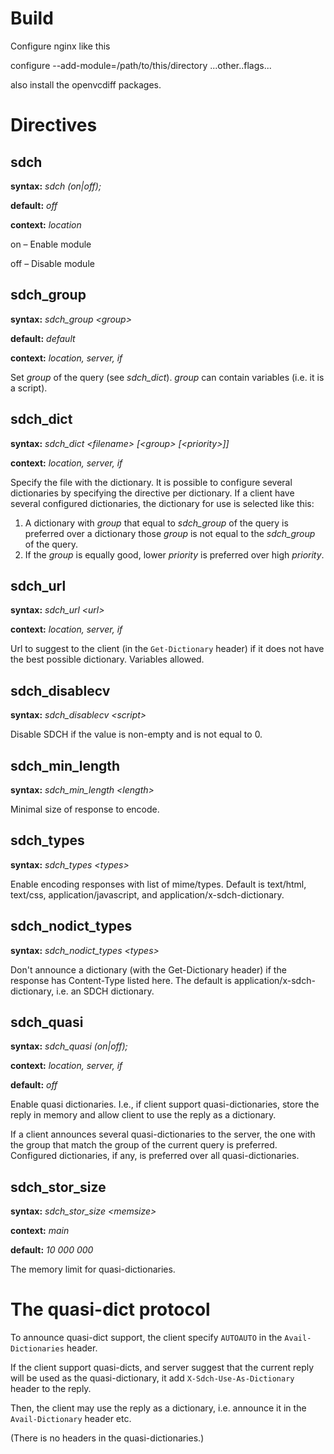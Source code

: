 Build
=====

Configure nginx like this

configure --add-module=/path/to/this/directory ...other..flags...

also install the openvcdiff packages.

Directives
=========

sdch
----
**syntax:** *sdch (on|off);*

**default:** *off*

**context:** *location*

on – Enable module

off – Disable module

sdch_group
----------
**syntax:** *sdch_group &lt;group&gt;*

**default:** *default*

**context:** *location, server, if*

Set *group* of the query (see *sdch_dict*). *group* can contain variables 
(i.e. it is a script).

sdch_dict
---------
**syntax:** *sdch_dict &lt;filename&gt; [&lt;group&gt; [&lt;priority&gt;]]*

**context:** *location, server, if*

Specify the file with the dictionary. It is possible to configure several 
dictionaries by specifying the directive per dictionary.
If a client have several configured dictionaries, the dictionary for use is 
selected like this: 
1. A dictionary with *group*  that equal to *sdch_group* of the query is 
preferred over a dictionary those *group* is not equal to the *sdch_group* 
of the query.
2. If the *group* is equally good, lower *priority* is preferred over 
high *priority*.

sdch_url
--------
**syntax:** *sdch_url &lt;url&gt;*

**context:** *location, server, if*

Url to suggest to the client (in the `Get-Dictionary` header) if it does not 
have the best possible dictionary. Variables allowed.

sdch_disablecv
--------------
**syntax:** *sdch_disablecv &lt;script&gt;*

Disable SDCH if the value is non-empty and is not equal to 0.

sdch_min_length
--------------
**syntax:** *sdch_min_length &lt;length&gt;*

Minimal size of response to encode.

sdch_types
----------
**syntax:** *sdch_types &lt;types&gt;*

Enable encoding responses with list of mime/types. Default is text/html, text/css, application/javascript, and application/x-sdch-dictionary.

sdch_nodict_types
-----------------
**syntax:** *sdch_nodict_types &lt;types&gt;*

Don't announce a dictionary (with the Get-Dictionary header) if the response has Content-Type listed here. The default is application/x-sdch-dictionary, i.e. an SDCH dictionary.

sdch_quasi
----------
**syntax:** *sdch_quasi (on|off);*

**context:** *location, server, if*

**default:** *off*

Enable quasi dictionaries. I.e., if client support quasi-dictionaries, store 
the reply in memory and allow client to use the reply as a dictionary.

If a client announces several quasi-dictionaries to the server, the one with 
the group that match the group of the current query is preferred. Configured 
dictionaries, if any, is preferred over all quasi-dictionaries.

sdch_stor_size
--------------
**syntax:** *sdch_stor_size &lt;memsize&gt;*

**context:** *main*

**default:** *10 000 000*

The memory limit for quasi-dictionaries.

The quasi-dict protocol
=======================
To announce quasi-dict support, the client specify `AUTOAUTO` in 
the `Avail-Dictionaries` header.

If the client support quasi-dicts, and server suggest that the current reply 
will be used as the quasi-dictionary, it add `X-Sdch-Use-As-Dictionary` 
header to the reply. 

Then, the client may use the reply as a dictionary, i.e. announce it in the 
`Avail-Dictionary` header etc.

(There is no headers in the quasi-dictionaries.)
